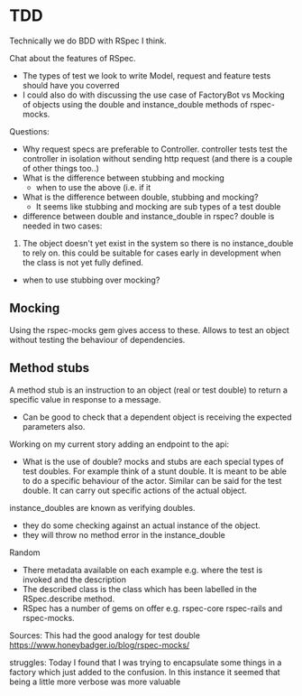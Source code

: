 # TDD

Technically we do BDD with RSpec I think.

Chat about the features of RSpec.
- The types of test we look to write
Model, request and feature tests should have you coverred
- I could also do with discussing the use case of FactoryBot vs Mocking of objects using the double and instance_double methods of rspec-mocks.

Questions:
- Why request specs are preferable to Controller.
controller tests test the controller in isolation without sending http request (and there is a couple of other things too..)
- What is the difference between stubbing and mocking
   - when to use the above (i.e. if it
- What is the difference between double, stubbing and mocking?
   - It seems like stubbing and mocking are sub types of a test double
- difference between double and instance_double in rspec?
double is needed in two cases:
1. The object doesn't yet exist in the system so there is no instance_double to rely on.
this could be suitable for cases early in development when the class is not yet fully defined.
- when to use stubbing over mocking?

## Mocking
Using the rspec-mocks gem gives access to these.
Allows to test an object without testing the behaviour of dependencies.

## Method stubs
A method stub is an instruction to an object (real or test double) to return a specific value in response to a message. 
- Can be good  to check that a dependent object is receiving the expected parameters also.

Working on my current story adding an endpoint to the api:
- What is the use of double?
mocks and stubs are each special types of test doubles.
For example think of a stunt double. It is meant to be able to do a specific behaviour of the actor.
Similar can be said for the test double. It can carry out specific actions of the actual object.

instance_doubles are known as verifying doubles.
- they do some checking against an actual instance of the object.
- they will throw no method error in the instance_double

Random
- There metadata available on each example e.g. where the test is invoked and the description
- The described class is the class which has been labelled in the RSpec.describe method.
- RSpec has a number of gems on offer e.g. rspec-core rspec-rails and rspec-mocks.

Sources:
This had the good analogy for test double
https://www.honeybadger.io/blog/rspec-mocks/

struggles:
Today I found that I was trying to encapsulate some things in a factory which just added to the confusion.
In this instance it seemed that being a little more verbose was more valuable

